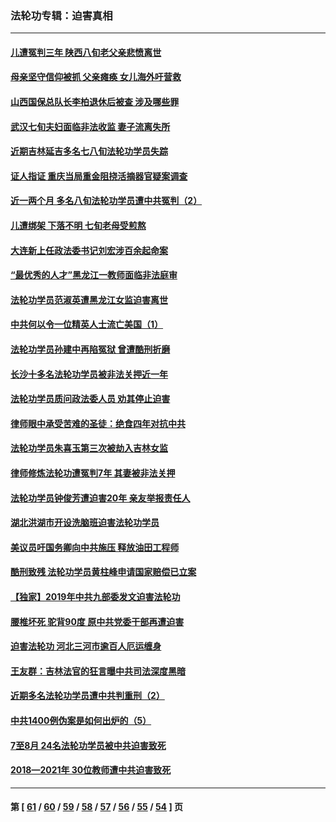 ### 法轮功专辑：迫害真相
---
#### [儿遭冤判三年 陕西八旬老父亲悲愤离世](../../pages/nf4379/n13263888.md?09280430) 
#### [母亲坚守信仰被抓 父亲瘫痪 女儿海外吁营救](../../pages/nf4379/n13263236.md?09280430) 
#### [山西国保总队长李柏退休后被查 涉及哪些罪](../../pages/nf4379/n13262023.md?09280430) 
#### [武汉七旬夫妇面临非法收监 妻子流离失所](../../pages/nf4379/n13261750.md?09280430) 
#### [近期吉林延吉多名七八旬法轮功学员失踪](../../pages/nf4379/n13258579.md?09280430) 
#### [证人指证 重庆当局重金阻挠活摘器官疑案调查](../../pages/nf4379/n13259127.md?09280430) 
#### [近一两个月 多名八旬法轮功学员遭中共冤判（2）](../../pages/nf4379/n13257687.md?09280430) 
#### [儿遭绑架 下落不明 七旬老母受煎熬](../../pages/nf4379/n13256050.md?09280430) 
#### [大连新上任政法委书记刘宏涉百余起命案](../../pages/nf4379/n13255439.md?09280430) 
#### [“最优秀的人才”黑龙江一教师面临非法庭审](../../pages/nf4379/n13252717.md?09280430) 
#### [法轮功学员范淑英遭黑龙江女监迫害离世](../../pages/nf4379/n13247977.md?09280430) 
#### [中共何以令一位精英人士流亡美国（1）](../../pages/nf4379/n13240636.md?09280430) 
#### [法轮功学员孙建中再陷冤狱 曾遭酷刑折磨](../../pages/nf4379/n13245440.md?09280430) 
#### [长沙十多名法轮功学员被非法关押近一年](../../pages/nf4379/n13245260.md?09280430) 
#### [法轮功学员质问政法委人员 劝其停止迫害](../../pages/nf4379/n13245194.md?09280430) 
#### [律师眼中承受苦难的圣徒：绝食四年对抗中共](../../pages/nf4379/n13230075.md?09280430) 
#### [法轮功学员朱喜玉第三次被劫入吉林女监](../../pages/nf4379/n13242439.md?09280430) 
#### [律师修炼法轮功遭冤判7年 其妻被非法关押](../../pages/nf4379/n13239559.md?09280430) 
#### [法轮功学员钟俊芳遭迫害20年 亲友举报责任人](../../pages/nf4379/n13236782.md?09280430) 
#### [湖北洪湖市开设洗脑班迫害法轮功学员](../../pages/nf4379/n13233325.md?09280430) 
#### [美议员吁国务卿向中共施压 释放油田工程师](../../pages/nf4379/n13233845.md?09280430) 
#### [酷刑致残 法轮功学员黄柱峰申请国家赔偿已立案](../../pages/nf4379/n13231174.md?09280430) 
#### [【独家】2019年中共九部委发文迫害法轮功](../../pages/nf4379/n13228999.md?09280430) 
#### [腰椎坏死 驼背90度 原中共党委干部再遭迫害](../../pages/nf4379/n13228165.md?09280430) 
#### [迫害法轮功 河北三河市逾百人厄运缠身](../../pages/nf4379/n13222468.md?09280430) 
#### [王友群：吉林法官的狂言曝中共司法深度黑暗](../../pages/nf4379/n13226841.md?09280430) 
#### [近期多名法轮功学员遭中共判重刑（2）](../../pages/nf4379/n13226951.md?09280430) 
#### [中共1400例伪案是如何出炉的（5）](../../pages/nf4379/n13226831.md?09280430) 
#### [7至8月 24名法轮功学员被中共迫害致死](../../pages/nf4379/n13224163.md?09280430) 
#### [2018—2021年 30位教师遭中共迫害致死](../../pages/nf4379/n13221692.md?09280430) 

---
#### 第 [ [61](./61.md?09280430) / [60](./60.md?09280430) / [59](./59.md?09280430) / [58](./58.md?09280430) / [57](./57.md?09280430) / [56](./56.md?09280430) / [55](./55.md?09280430) / [54](./54.md?09280430) ] 页
